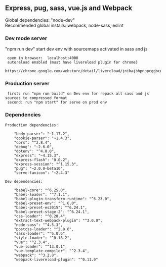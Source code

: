 ## Express, pug, sass, vue.js and Webpack
 Global dependencies: "node-dev"  
 Recommended global installs: webpack, node-sass, eslint

### Dev mode server
 "npm run dev" start dev env with sourcemaps activated in sass and js
```
 open in browser:  localhost:4000
 autoreload enabled (must have livereload plugin for chrome)
 https://chrome.google.com/webstore/detail/livereload/jnihajbhpnppcggbcgedagnkighmdlei
```
### Production server
```
 first: run "npm run build" on Dev env for repack all sass and js sources to compressed format
 second: run "npm start" for serve on prod env
```

### Dependencies
```
Production dependencies:
    
    "body-parser": "~1.17.2",
    "cookie-parser": "~1.4.3",
    "cors": "^2.8.4",
    "debug": "~2.6.0",
    "dotenv": "^4.0.0",
    "express": "~4.15.3",
    "express-flash": "0.0.2",
    "express-session": "^1.15.3",
    "pug": "~2.0.0-beta10",
    "serve-favicon": "~2.4.3"
```
```
Dev dependencies:

    "babel-core": "^6.25.0",
    "babel-loader": "^7.1.1",
    "babel-plugin-transform-runtime": "^6.23.0",
    "babel-preset-env": "^1.6.0",
    "babel-preset-es2015": "^6.24.1",
    "babel-preset-stage-2": "^6.24.1",
    "css-loader": "^0.28.4",
    "extract-text-webpack-plugin": "^3.0.0",
    "node-sass": "^4.5.3",
    "postcss-loader": "^2.0.6",
    "sass-loader": "^6.0.6",
    "style-loader": "^0.18.2",
    "vue": "^2.3.4",
    "vue-loader": "^13.0.1",
    "vue-template-compiler": "^2.3.4",
    "webpack": "^3.2.0",
    "webpack-livereload-plugin": "^0.11.0"
```

